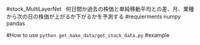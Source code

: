 #stock_MultiLayerNet  
何日間か過去の株価と単純移動平均との差、月、業種  
から次の日の株価が上がるか下がるかを予測する
#requierments 
numpy  
pandas  

#How to use
`python get_make_data/get_stock_data.py`
#example
  
